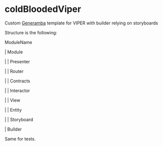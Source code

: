 # coldBloodedViper
Custom [Generamba](https://github.com/strongself/Generamba) template for VIPER with builder relying on storyboards 

Structure is the following:

ModuleName

| Module

| | Presenter

| | Router

| | Contracts

| | Interactor

| | View

| | Entity

| | Storyboard

| Builder


Same for tests.

